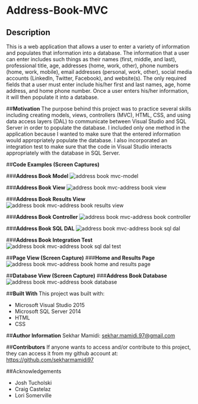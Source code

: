 # Address-Book-MVC

## **Description**
This is a web application that allows a user to enter a variety of information and populates that information into a database. The information that 
a user can enter includes such things as their names (first, middle, and last), professional title, age, addresses (home, work, other),
phone numbers (home, work, mobile), email addresses (personal, work, other), social media accounts (LinkedIn, Twitter, Facebook), and 
website(s).  The only required fields that a user must enter include his/her first and last names, age, home address, and home phone number. Once
a user enters his/her information, it will then populate it into a database. 

##**Motivation**
The purpose behind this project was to practice several skills including creating models, views, controllers (MVC), HTML, CSS, and using data access layers (DAL)
to communicate between Visual Studio and SQL Server in order to populate the database.  I included only one method in the application
because I wanted to make sure that the entered information would appropriately populate the database.  I also incorporated an integration test to
make sure that the code in Visual Studio interacts appropriately with the database in SQL Server.

##**Code Examples (Screen Captures)**

###**Address Book Model**
![address book mvc-model](https://cloud.githubusercontent.com/assets/22801040/23580504/40b1a0da-00d1-11e7-898b-e974e8401816.gif)

###**Address Book View**
![address book mvc-address book view](https://cloud.githubusercontent.com/assets/22801040/23580555/06ccca9c-00d2-11e7-9497-0f1dac034861.gif)

###**Address Book Results View**
![address book mvc-address book results view](https://cloud.githubusercontent.com/assets/22801040/23580560/1b6721fa-00d2-11e7-810f-16144aafce92.gif)

###**Address Book Controller**
![address book mvc-address book controller](https://cloud.githubusercontent.com/assets/22801040/23580531/bcea55f2-00d1-11e7-95b0-f51602adce34.gif)

###**Address Book SQL DAL**
![address book mvc-address book sql dal](https://cloud.githubusercontent.com/assets/22801040/23580586/86d0da4e-00d2-11e7-973e-08ebdd8dde87.gif)

###**Address Book Integration Test**
![address book mvc-address book sql dal test](https://cloud.githubusercontent.com/assets/22801040/23580602/c4bcea3c-00d2-11e7-8200-12165d6cd225.gif)

##**Page View (Screen Capture)**
###**Home and Results Page**
![address book mvc-address book home and results page](https://cloud.githubusercontent.com/assets/22801040/23580612/efd307ec-00d2-11e7-89ca-49727a1a36b9.gif)

##**Database View (Screen Capture)**
###**Address Book Database**
![address book mvc-address book database](https://cloud.githubusercontent.com/assets/22801040/23580616/0874f094-00d3-11e7-91a9-b98fbf2bc464.gif)

##**Built With**
This project was built with:
- Microsoft Visual Studio 2015
- Microsoft SQL Server 2014
- HTML
- CSS

##**Author Information**
Sekhar Mamidi: sekhar.mamidi.97@gmail.com

##**Contributors**
If anyone wants to access and/or contribute to this project, they can access it from my github account at: <https://github.com/sekharmamidi97>

##Acknowledgements
- Josh Tucholski
- Craig Castelaz
- Lori Somerville
